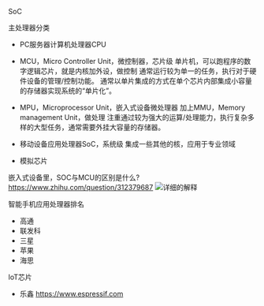 SoC

主处理器分类
- PC服务器计算机处理器CPU

- MCU，Micro Controller Unit，微控制器，芯片级
单片机，可以跑程序的数字逻辑芯片，就是内核加外设，做控制
通常运行较为单一的任务，执行对于硬件设备的管理/控制功能。
通常以单片集成的方式在单个芯片内部集成小容量的存储器实现系统的“单片化”。

- MPU，Microprocessor Unit，嵌入式设备微处理器
加上MMU，Memory management Unit，做处理
注重通过较为强大的运算/处理能力，执行复杂多样的大型任务，通常需要外挂大容量的存储器。

- 移动设备应用处理器SoC，系统级
集成一些其他的核，应用于专业领域

- 模拟芯片


嵌入式设备里，SOC与MCU的区别是什么?
https://www.zhihu.com/question/312379687
![详细的解释](https://pic2.zhimg.com/80/v2-ffa7fcca9b3e31baae13fdb0ab47fd84_1440w.jpg?source=1940ef5c)



智能手机应用处理器排名
- 高通
- 联发科
- 三星
- 苹果
- 海思



IoT芯片
- 乐鑫
https://www.espressif.com

